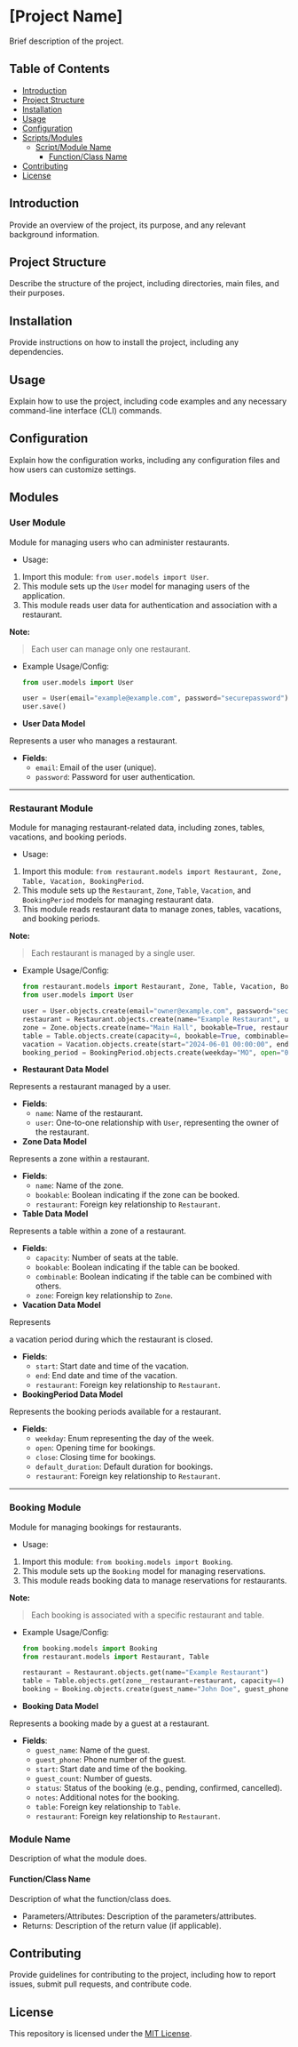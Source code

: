 # [Project Name]

Brief description of the project.

## Table of Contents

- [Introduction](#introduction)
- [Project Structure](#project-structure)
- [Installation](#installation)
- [Usage](#usage)
- [Configuration](#configuration)
- [Scripts/Modules](#scriptsmodules)
  - [Script/Module Name](#scriptmodule-name)
    - [Function/Class Name](#functionclass-name)
- [Contributing](#contributing)
- [License](#license)

## Introduction

Provide an overview of the project, its purpose, and any relevant background information.

## Project Structure

Describe the structure of the project, including directories, main files, and their purposes.

## Installation

Provide instructions on how to install the project, including any dependencies.

## Usage

Explain how to use the project, including code examples and any necessary command-line interface (CLI) commands.

## Configuration

Explain how the configuration works, including any configuration files and how users can customize settings.

## Modules

### User Module

Module for managing users who can administer restaurants.

- Usage:
1. Import this module: `from user.models import User`.
2. This module sets up the `User` model for managing users of the application.
3. This module reads user data for authentication and association with a restaurant.

**Note:**

> Each user can manage only one restaurant.
> 
- Example Usage/Config:
    
    ```python
    from user.models import User
    
    user = User(email="example@example.com", password="securepassword")
    user.save()
    
    ```
    
- **User Data Model**

Represents a user who manages a restaurant.

- **Fields**:
    - `email`: Email of the user (unique).
    - `password`: Password for user authentication.

---

### Restaurant Module

Module for managing restaurant-related data, including zones, tables, vacations, and booking periods.

- Usage:
1. Import this module: `from restaurant.models import Restaurant, Zone, Table, Vacation, BookingPeriod`.
2. This module sets up the `Restaurant`, `Zone`, `Table`, `Vacation`, and `BookingPeriod` models for managing restaurant data.
3. This module reads restaurant data to manage zones, tables, vacations, and booking periods.

**Note:**

> Each restaurant is managed by a single user.
> 
- Example Usage/Config:
    
    ```python
    from restaurant.models import Restaurant, Zone, Table, Vacation, BookingPeriod
    from user.models import User
    
    user = User.objects.create(email="owner@example.com", password="securepassword")
    restaurant = Restaurant.objects.create(name="Example Restaurant", user=user)
    zone = Zone.objects.create(name="Main Hall", bookable=True, restaurant=restaurant)
    table = Table.objects.create(capacity=4, bookable=True, combinable=False, zone=zone)
    vacation = Vacation.objects.create(start="2024-06-01 00:00:00", end="2024-06-15 23:59:59", restaurant=restaurant)
    booking_period = BookingPeriod.objects.create(weekday="MO", open="09:00:00", close="18:00:00", default_duration="01:00:00", restaurant=restaurant)
    
    ```
    
- **Restaurant Data Model**

Represents a restaurant managed by a user.

- **Fields**:
    - `name`: Name of the restaurant.
    - `user`: One-to-one relationship with `User`, representing the owner of the restaurant.
- **Zone Data Model**

Represents a zone within a restaurant.

- **Fields**:
    - `name`: Name of the zone.
    - `bookable`: Boolean indicating if the zone can be booked.
    - `restaurant`: Foreign key relationship to `Restaurant`.
- **Table Data Model**

Represents a table within a zone of a restaurant.

- **Fields**:
    - `capacity`: Number of seats at the table.
    - `bookable`: Boolean indicating if the table can be booked.
    - `combinable`: Boolean indicating if the table can be combined with others.
    - `zone`: Foreign key relationship to `Zone`.
- **Vacation Data Model**

Represents

a vacation period during which the restaurant is closed.

- **Fields**:
    - `start`: Start date and time of the vacation.
    - `end`: End date and time of the vacation.
    - `restaurant`: Foreign key relationship to `Restaurant`.
- **BookingPeriod Data Model**

Represents the booking periods available for a restaurant.

- **Fields**:
    - `weekday`: Enum representing the day of the week.
    - `open`: Opening time for bookings.
    - `close`: Closing time for bookings.
    - `default_duration`: Default duration for bookings.
    - `restaurant`: Foreign key relationship to `Restaurant`.

---

### Booking Module

Module for managing bookings for restaurants.

- Usage:
1. Import this module: `from booking.models import Booking`.
2. This module sets up the `Booking` model for managing reservations.
3. This module reads booking data to manage reservations for restaurants.

**Note:**

> Each booking is associated with a specific restaurant and table.
> 
- Example Usage/Config:
    
    ```python
    from booking.models import Booking
    from restaurant.models import Restaurant, Table
    
    restaurant = Restaurant.objects.get(name="Example Restaurant")
    table = Table.objects.get(zone__restaurant=restaurant, capacity=4)
    booking = Booking.objects.create(guest_name="John Doe", guest_phone="1234567890", start="2024-06-03 12:00:00", guest_count=2, table=table, restaurant=restaurant)
    
    ```
    
- **Booking Data Model**

Represents a booking made by a guest at a restaurant.

- **Fields**:
    - `guest_name`: Name of the guest.
    - `guest_phone`: Phone number of the guest.
    - `start`: Start date and time of the booking.
    - `guest_count`: Number of guests.
    - `status`: Status of the booking (e.g., pending, confirmed, cancelled).
    - `notes`: Additional notes for the booking.
    - `table`: Foreign key relationship to `Table`.
    - `restaurant`: Foreign key relationship to `Restaurant`.

### Module Name

Description of what the module does.

#### Function/Class Name

Description of what the function/class does.

- Parameters/Attributes: Description of the parameters/attributes.
- Returns: Description of the return value (if applicable).

## Contributing

Provide guidelines for contributing to the project, including how to report issues, submit pull requests, and contribute code.

## License

This repository is licensed under the [MIT License](LICENSE).
